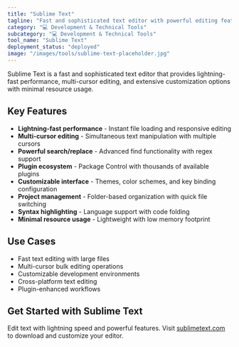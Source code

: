 ```yaml
---
title: "Sublime Text"
tagline: "Fast and sophisticated text editor with powerful editing features"
category: "💻 Development & Technical Tools"
subcategory: "💻 Development & Technical Tools"
tool_name: "Sublime Text"
deployment_status: "deployed"
image: "/images/tools/sublime-text-placeholder.jpg"
---
```

Sublime Text is a fast and sophisticated text editor that provides lightning-fast performance, multi-cursor editing, and extensive customization options with minimal resource usage.

## Key Features

- **Lightning-fast performance** - Instant file loading and responsive editing
- **Multi-cursor editing** - Simultaneous text manipulation with multiple cursors
- **Powerful search/replace** - Advanced find functionality with regex support
- **Plugin ecosystem** - Package Control with thousands of available plugins
- **Customizable interface** - Themes, color schemes, and key binding configuration
- **Project management** - Folder-based organization with quick file switching
- **Syntax highlighting** - Language support with code folding
- **Minimal resource usage** - Lightweight with low memory footprint

## Use Cases

- Fast text editing with large files
- Multi-cursor bulk editing operations
- Customizable development environments
- Cross-platform text editing
- Plugin-enhanced workflows

## Get Started with Sublime Text

Edit text with lightning speed and powerful features. Visit [sublimetext.com](https://www.sublimetext.com) to download and customize your editor.